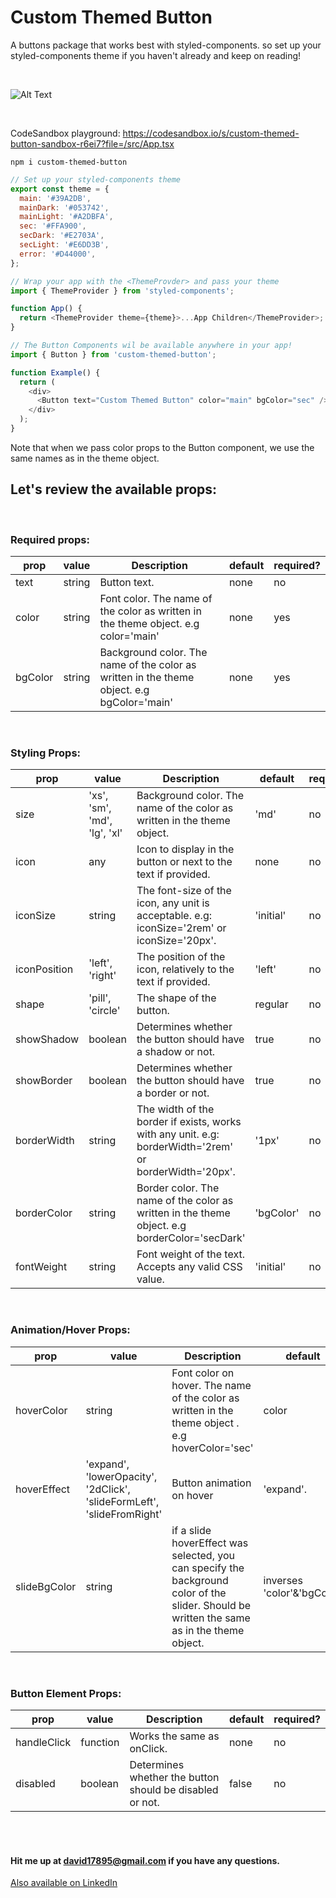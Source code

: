 # Custom Themed Button

A buttons package that works best with styled-components. so set up your styled-components theme if you haven't already and keep on reading!

<br />

![Alt Text](https://media.giphy.com/media/hIEqaMGNXhwJmpQ4yw/giphy.gif)

<br />

CodeSandbox playground: https://codesandbox.io/s/custom-themed-button-sandbox-r6ei7?file=/src/App.tsx

```shell
npm i custom-themed-button
```

```js
// Set up your styled-components theme
export const theme = {
  main: '#39A2DB',
  mainDark: '#053742',
  mainLight: '#A2DBFA',
  sec: '#FFA900',
  secDark: '#E2703A',
  secLight: '#E6DD3B',
  error: '#D44000',
};

// Wrap your app with the <ThemeProvder> and pass your theme
import { ThemeProvider } from 'styled-components';

function App() {
  return <ThemeProvider theme={theme}>...App Children</ThemeProvider>;
}

// The Button Components wil be available anywhere in your app!
import { Button } from 'custom-themed-button';

function Example() {
  return (
    <div>
      <Button text="Custom Themed Button" color="main" bgColor="sec" />
    </div>
  );
}
```

Note that when we pass color props to the Button component, we use the same names as in the theme object.

## Let's review the available props:

<br />

### Required props:

| prop    | value  | Description                                                                                | default | required? |
| ------- | ------ | ------------------------------------------------------------------------------------------ | ------- | --------- |
| text    | string | Button text.                                                                               | none    | no        |
| color   | string | Font color. The name of the color as written in the theme object. e.g color='main'         | none    | yes       |
| bgColor | string | Background color. The name of the color as written in the theme object. e.g bgColor='main' | none    | yes       |

<br />

### Styling Props:

| prop         | value                        | Description                                                                                            | default   | required? |
| ------------ | ---------------------------- | ------------------------------------------------------------------------------------------------------ | --------- | --------- |
| size         | 'xs', 'sm', 'md', 'lg', 'xl' | Background color. The name of the color as written in the theme object.                                | 'md'      | no        |
| icon         | any                          | Icon to display in the button or next to the text if provided.                                         | none      | no        |
| iconSize     | string                       | The font-size of the icon, any unit is acceptable. e.g: iconSize='2rem' or iconSize='20px'.            | 'initial' | no        |
| iconPosition | 'left', 'right'              | The position of the icon, relatively to the text if provided.                                          | 'left'    | no        |
| shape        | 'pill', 'circle'             | The shape of the button.                                                                               | regular   | no        |
| showShadow   | boolean                      | Determines whether the button should have a shadow or not.                                             | true      | no        |
| showBorder   | boolean                      | Determines whether the button should have a border or not.                                             | true      | no        |
| borderWidth  | string                       | The width of the border if exists, works with any unit. e.g: borderWidth='2rem' or borderWidth='20px'. | '1px'     | no        |
| borderColor  | string                       | Border color. The name of the color as written in the theme object. e.g borderColor='secDark'          | 'bgColor' | no        |
| fontWeight   | string                       | Font weight of the text. Accepts any valid CSS value.                                                  | 'initial' | no        |

<br />

### Animation/Hover Props:

| prop         | value                                                                  | Description                                                                                                                                 | default                    | required? |
| ------------ | ---------------------------------------------------------------------- | ------------------------------------------------------------------------------------------------------------------------------------------- | -------------------------- | --------- |
| hoverColor   | string                                                                 | Font color on hover. The name of the color as written in the theme object . e.g hoverColor='sec'                                            | color                      | no        |
| hoverEffect  | 'expand', 'lowerOpacity', '2dClick', 'slideFormLeft', 'slideFromRight' | Button animation on hover                                                                                                                   | 'expand'.                  | no        |
| slideBgColor | string                                                                 | if a slide hoverEffect was selected, you can specify the background color of the slider. Should be written the same as in the theme object. | inverses 'color'&'bgColor' | no        |

<br />

### Button Element Props:

| prop        | value    | Description                                              | default | required? |
| ----------- | -------- | -------------------------------------------------------- | ------- | --------- |
| handleClick | function | Works the same as onClick.                               | none    | no        |
| disabled    | boolean  | Determines whether the button should be disabled or not. | false   | no        |

<br />
<br />

#### Hit me up at david17895@gmail.com if you have any questions.

<a href='https://www.linkedin.com/in/david-sharki-925892204/'> Also available on LinkedIn </a>

